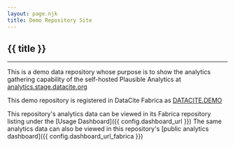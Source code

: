 ```yaml
---
layout: page.njk
title: Demo Repository Site
---
```

## {{ title }}

---

This is a demo data repository whose purpose is to show the analytics gathering capability of the self-hosted Plausible Analytics at [analytics.stage.datacite.org](https://analytics.stage.datacite.org)

This demo repository is registered in DataCite Fabrica as
[DATACITE.DEMO](https://doi.stage.datacite.org/repositories/datacite.demo)

This repository's analytics data can be viewed in its Fabrica repository listing under the [Usage Dashboard]({{ config.dashboard_url }})
The same analytics data can also be viewed in this repository's [public analytics dashboard]({{ config.dashboard_url_fabrica }})
